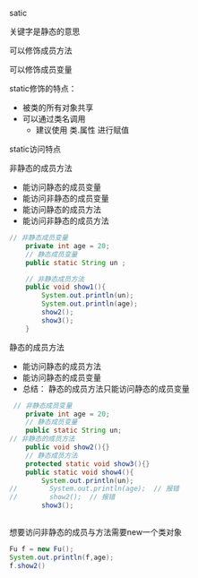 satic

关键字是静态的意思

可以修饰成员方法

可以修饰成员变量



static修饰的特点：

- 被类的所有对象共享
- 可以通过类名调用
  - 建议使用  类.属性  进行赋值

static访问特点

非静态的成员方法

- 能访问静态的成员变量
- 能访问非静态的成员变量
- 能访问静态的成员方法
- 能访问非静态的成员方法

```java
// 非静态成员变量
    private int age = 20;
    // 静态成员变量
    public static String un ;

    // 非静态成员方法
    public void show1(){
        System.out.println(un);
        System.out.println(age);
        show2();
        show3();
    }
```

静态的成员方法

- 能访问静态的成员方法
- 能访问静态的成员变量
- 总结： 静态的成员方法只能访问静态的成员变量

```java
 // 非静态成员变量
    private int age = 20;
    // 静态成员变量
    public static String un;
// 非静态的成员方法
 	public void show2(){}
    // 静态成员方法
    protected static void show3(){}
    public static void show4(){
        System.out.println(un);
//        System.out.println(age);  // 报错
//        show2();  // 报错
        show3();
    
```

想要访问非静态的成员与方法需要new一个类对象

```java
Fu f = new Fu();
System.out.println(f,age);
f.show2()
```

